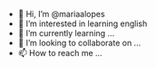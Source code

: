 - 👋 Hi, I’m @mariaalopes
- 👀 I’m interested in learning english
- 🌱 I’m currently learning ...
- 💞️ I’m looking to collaborate on ...
- 📫 How to reach me ...

<!---
mariaalopes/mariaalopes is a ✨ special ✨ repository because its `README.md` (this file) appears on your GitHub profile.
You can click the Preview link to take a look at your changes.
--->
